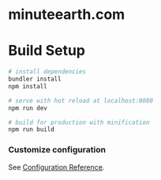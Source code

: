# minuteearth.com

Build Setup
===========

``` bash
# install dependencies
bundler install
npm install

# serve with hot reload at localhost:8080
npm run dev

# build for production with minification
npm run build
```

### Customize configuration
See [Configuration Reference](https://cli.vuejs.org/config/).
